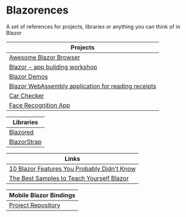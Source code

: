 # Blazorences
A set of references for projects, libraries or anything you can think of in Blazor 

| Projects  | 
| --- | 
| [Awesome Blazor Browser](https://github.com/jsakamoto/awesome-blazor-browser) |
| [Blazor - app building workshop](https://github.com/dotnet-presentations/blazor-workshop#sessions) |
| [Blazor Demos](https://lupblazordemos.z13.web.core.windows.net/) |
| [Blazor WebAssembly application for reading receipts](https://github.com/daltskin/BlazorOCR) |
| [Car Checker](https://github.com/SteveSandersonMS/CarChecker) |
| [Face Recognition App](https://www.codeproject.com/Articles/5305710/Building-a-Face-Recognition-App-with-Blazor) |




| Libraries |
| --- |
| [Blazored](https://github.com/Blazored) |
| [BlazorStrap](https://blazorstrap.io/) |

| Links |
| --- |
| [10 Blazor Features You Probably Didn't Know](https://www.codeproject.com/Articles/5305075/10-Blazor-Features-You-Probably-Didnt-Know) |
| [The Best Samples to Teach Yourself Blazor](https://medium.com/young-coder/the-best-samples-to-teach-yourself-blazor-4d29cec607f5) |

| Mobile Blazor Bindings |
| --- |
| [Project Repository](https://github.com/dotnet/MobileBlazorBindings) |
